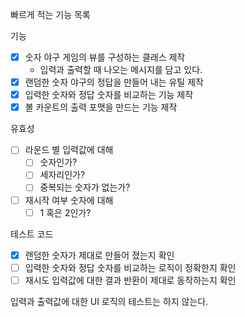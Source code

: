 빠르게 적는 기능 목록

기능

- [x] 숫자 야구 게임의 뷰를 구성하는 클래스 제작
  - 입력과 출력할 때 나오는 메시지를 담고 있다.
- [x] 랜덤한 숫자 야구의 정답을 만들어 내는 유틸 제작
- [x] 입력한 숫자와 정답 숫자를 비교하는 기능 제작
- [x] 볼 카운트의 출력 포맷을 만드는 기능 제작

유효성

- [ ] 라운드 별 입력값에 대해
  - [ ] 숫자인가?
  - [ ] 세자리인가?
  - [ ] 중복되는 숫자가 없는가?
- [ ] 재시작 여부 숫자에 대해
  - [ ] 1 혹은 2인가?

테스트 코드

- [x] 랜덤한 숫자가 제대로 만들어 졌는지 확인
- [ ] 입력한 숫자와 정답 숫자를 비교하는 로직이 정확한지 확인
- [ ] 재시도 입력값에 대한 결과 반환이 제대로 동작하는지 확인

입력과 출력값에 대한 UI 로직의 테스트는 하지 않는다.
